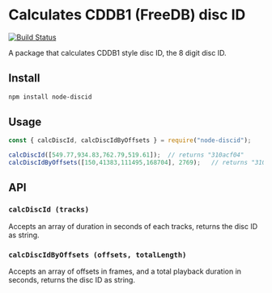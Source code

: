 # Calculates CDDB1 (FreeDB) disc ID 

[![Build Status](https://api.travis-ci.com/gekowa/node-discid.svg?branch=master)](https://travis-ci.com/gekowa/node-discid/)

A package that calculates CDDB1 style disc ID, the 8 digit disc ID.

## Install
```bash
npm install node-discid
```

## Usage

```javascript
const { calcDiscId, calcDiscIdByOffsets } = require("node-discid");

calcDiscId([549.77,934.83,762.79,519.61]);  // returns "310acf04"
calcDiscIdByOffsets([150,41383,111495,168704], 2769);   // returns "310acf04"
```

## API

### `calcDiscId (tracks) `
Accepts an array of duration in seconds of each tracks, returns the disc ID as
string.


### `calcDiscIdByOffsets (offsets, totalLength) `
Accepts an array of offsets in frames, and a total playback duration in seconds,
returns the disc ID as string.
